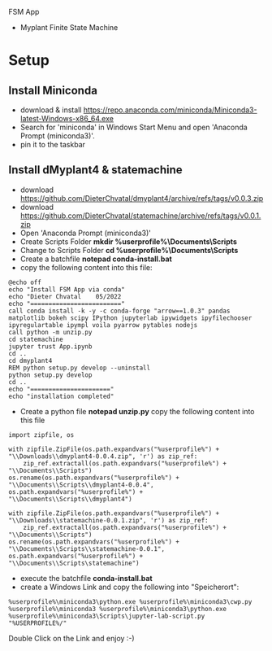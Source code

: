 FSM App

 - Myplant Finite State Machine

# Setup
## Install Miniconda

- download & install https://repo.anaconda.com/miniconda/Miniconda3-latest-Windows-x86_64.exe
- Search for 'miniconda' in Windows Start Menu and open 'Anaconda Prompt (miniconda3)'. 
- pin it to the taskbar

## Install dMyplant4 & statemachine 
- download https://github.com/DieterChvatal/dmyplant4/archive/refs/tags/v0.0.3.zip
- download https://github.com/DieterChvatal/statemachine/archive/refs/tags/v0.0.1.zip
- Open 'Anaconda Prompt (miniconda3)'
- Create Scripts Folder **mkdir %userprofile%\Documents\Scripts**
- Change to Scripts Folder **cd %userprofile%\Documents\Scripts**
- Create a batchfile **notepad conda-install.bat**
- copy the following content into this file: 
```
@echo off
echo "Install FSM App via conda"
echo "Dieter Chvatal    05/2022
echo "========================="
call conda install -k -y -c conda-forge "arrow==1.0.3" pandas matplotlib bokeh scipy IPython jupyterlab ipywidgets ipyfilechooser ipyregulartable ipympl voila pyarrow pytables nodejs
call python -m unzip.py
cd statemachine
jupyter trust App.ipynb
cd ..
cd dmyplant4
REM python setup.py develop --uninstall
python setup.py develop
cd ..
echo "======================"
echo "installation completed"
```
- Create a python file **notepad unzip.py**
copy the following content into this file
```
import zipfile, os

with zipfile.ZipFile(os.path.expandvars("%userprofile%") + "\\Downloads\\dmyplant4-0.0.4.zip", 'r') as zip_ref:
    zip_ref.extractall(os.path.expandvars("%userprofile%") + "\\Documents\\Scripts")
os.rename(os.path.expandvars("%userprofile%") + "\\Documents\\Scripts\\dmyplant4-0.0.4", os.path.expandvars("%userprofile%") + "\\Documents\\Scripts\\dmyplant4")

with zipfile.ZipFile(os.path.expandvars("%userprofile%") + "\\Downloads\\statemachine-0.0.1.zip", 'r') as zip_ref:
    zip_ref.extractall(os.path.expandvars("%userprofile%") + "\\Documents\\Scripts")
os.rename(os.path.expandvars("%userprofile%") + "\\Documents\\Scripts\\statemachine-0.0.1", os.path.expandvars("%userprofile%") + "\\Documents\\Scripts\statemachine")
```
- execute the batchfile **conda-install.bat**
- create a Windows Link and copy the following into "Speicherort":
```
%userprofile%\miniconda3\python.exe %userprofile%\miniconda3\cwp.py %userprofile%\miniconda3 %userprofile%\miniconda3\python.exe %userprofile%\miniconda3\Scripts\jupyter-lab-script.py "%USERPROFILE%/"
```

Double Click on the Link and enjoy :-)

